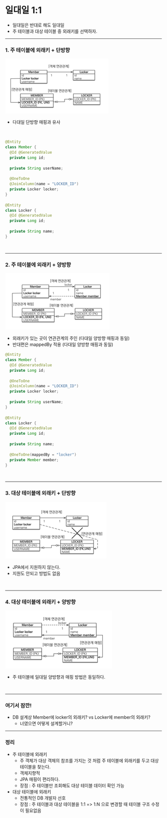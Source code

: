 # 일대일 1:1
- 일대일은 반대로 해도 일대일
- 주 테이블과 대상 테이블 중 외래키를 선택하자.
---

### 1. 주 테이블에 외래키 + 단방향
![img_4.png](img_4.png)
- 다대일 단방향 매핑과 유사

<br>

```java
@Entity
class Member {
  @Id @GeneratedValue
  private Long id;

  private String userName;

  @OneToOne
  @JoinColumn(name = "LOCKER_ID")
  private Locker locker; 
}

@Entity
class Locker {
  @Id @GeneratedValue
  private Long id;

  private String name;
}
```

<br>

---

### 2. 주 테이블에 외래키 + 양방향
![img_5.png](img_5.png)
- 외래키가 있는 곳이 연관관계의 주인 (다대일 양방향 매핑과 동일)
- 반대편은 mappedBy 적용 (다대일 양방향 매핑과 동일)

```java
@Entity
class Member {
  @Id @GeneratedValue
  private Long id;

  @OneToOne
  @JoinColumn(name = "LOCKER_ID")
  private Locker locker;
  
  private String userName;
}

@Entity
class Locker {
  @Id @GeneratedValue
  private Long id;

  private String name;
  
  @OneToOne(mappedBy = "locker")
  private Member member;
}
```


<br>

---

### 3. 대상 테이블에 외래키 + 단방향
![img_6.png](img_6.png)
- JPA에서 지원하지 않는다.
- 지원도 안되고 방법도 없음

<br>

---

### 4. 대상 테이블에 외래키 + 양방향
![img_7.png](img_7.png)
- 주 테이블에 일대일 양방향과 매핑 방법은 동일하다.

<br>

---

### 여기서 잠깐!
- DB 설계상 Member에 locker의 외래키? vs Locker에 member의 외래키?
  - 너였으면 어떻게 설계할거니?

---

### 정리
- 주 테이블에 외래키
  - 주 객체가 대상 객체의 참조를 가지는 것 처럼 주 테이블에 외래키를 두고 대상 테이블을 찾는다.
  - 객체지향적
  - JPA 매핑이 편리하다.
  - 장점 : 주 테이블만 조회해도 대상 테이블 데이터 확인 가능
- 대상 테이블에 외래키
  - 전통적인 DB 개발자 선호
  - 장점 : 주 테이블과 대상 테이블을 1:1 => 1:N 으로 변경할 때 테이블 구조 수정이 필요없음
